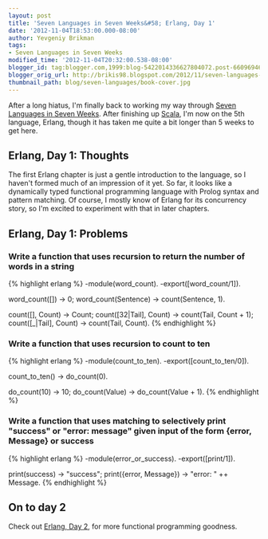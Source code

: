 ```yaml
---
layout: post
title: 'Seven Languages in Seven Weeks&#58; Erlang, Day 1'
date: '2012-11-04T18:53:00.000-08:00'
author: Yevgeniy Brikman
tags:
- Seven Languages in Seven Weeks
modified_time: '2012-11-04T20:32:00.538-08:00'
blogger_id: tag:blogger.com,1999:blog-5422014336627804072.post-6609694641897550632
blogger_orig_url: http://brikis98.blogspot.com/2012/11/seven-languages-in-seven-weeks-erlang.html
thumbnail_path: blog/seven-languages/book-cover.jpg
---
```


After a long hiatus, I'm finally back to working my way through [Seven 
Languages in Seven 
Weeks](http://pragprog.com/book/btlang/seven-languages-in-seven-weeks). After 
finishing up 
[Scala](http://www.ybrikman.com/writing/2012/03/18/seven-languages-in-seven-weeks-scala/), 
I'm now on the 5th language, Erlang, though it has taken me quite a bit longer 
than 5 weeks to get here. 

## Erlang, Day 1: Thoughts 

The first Erlang chapter is just a gentle introduction to the language, so I 
haven't formed much of an impression of it yet. So far, it looks like a 
dynamically typed functional programming language with Prolog syntax and 
pattern matching. Of course, I mostly know of Erlang for its concurrency 
story, so I'm excited to experiment with that in later chapters. 

## Erlang, Day 1: Problems 

### Write a function that uses recursion to return the number of words in a string 

{% highlight erlang %}
-module(word_count).
-export([word_count/1]).
 
word_count([]) -> 0;
word_count(Sentence) -> count(Sentence, 1).
 
count([], Count) -> Count;
count([32|Tail], Count) -> count(Tail, Count + 1);
count([_|Tail], Count) -> count(Tail, Count).
{% endhighlight %}

### Write a function that uses recursion to count to ten

{% highlight erlang %}
-module(count_to_ten).
-export([count_to_ten/0]).
 
count_to_ten() -> do_count(0).
 
do_count(10) -> 10;
do_count(Value) -> do_count(Value + 1).
{% endhighlight %}

### Write a function that uses matching to selectively print "success" or "error: message" given input of the form {error, Message} or success

{% highlight erlang %}
-module(error_or_success).
-export([print/1]).
 
print(success) -> "success";
print({error, Message}) -> "error: " ++ Message.
{% endhighlight %}

## On to day 2 

Check out [Erlang, Day 
2](http://www.ybrikman.com/writing/2012/11/04/seven-languages-in-seven-weeks-erlang_4/), 
for more functional programming goodness. 